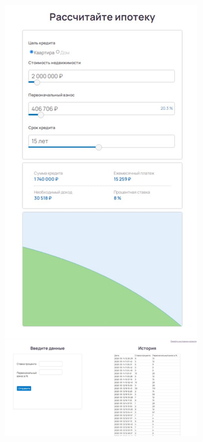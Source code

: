 ![calculator](https://github.com/pichuzhkinaen/Mortgage_calculator/blob/master/calc.jpg)
![calculator](https://github.com/pichuzhkinaen/Mortgage_calculator/blob/master/calc2.jpg)
